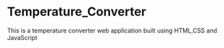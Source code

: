# Temperature_Converter
This is a temperature converter web application built using HTML,CSS and JavaScript

